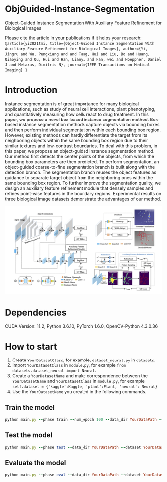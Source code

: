# ObjGuided-Instance-Segmentation
Object-Guided Instance Segmentation With Auxiliary Feature Refinement for Biological Images

Please cite the article in your publications if it helps your research:
`
	@article{yi2021tmi,
	  title={Object-Guided Instance Segmentation With Auxiliary Feature Refinement for Biological Images},
	  author={Yi, Jingru and Wu, Pengxiang and and Tang, Hui and Liu, Bo and Huang, Qiaoying and Qu, Hui and Han, Lianyi and Fan, wei and Hoeppner, Daniel J and Metaxas, Dimitris N},
	  journal={IEEE Transactions on Medical Imaging}
	}
`

# Introduction
Instance segmentation is of great importance for many biological applications, such as study of neural cell interactions, plant phenotyping, and quantitatively measuring how cells react to drug treatment. In this paper, we propose a novel box-based instance segmentation method. Box-based instance segmentation methods capture objects via bounding boxes and then perform individual segmentation within each bounding box region. However, existing methods can hardly differentiate the target from its neighboring objects within the same bounding box region due to their similar textures and low-contrast boundaries. To deal with this problem, in this paper, we propose an object-guided instance segmentation method. Our method first detects the center points of the objects, from which the bounding box parameters are then predicted. To perform segmentation, an object-guided coarse-to-fine segmentation branch is built along with the detection branch. The segmentation branch reuses the object features as guidance to separate target object from the neighboring ones within the same bounding box region.  To further improve the segmentation quality, we design an auxiliary feature refinement module that densely samples and refines point-wise features in the boundary regions. Experimental results on three biological image datasets demonstrate the advantages of our method.

<p align="center">
	<img src="imgs/figure.png", width="800">
</p>

# Dependencies
CUDA Version: 11.2, Python 3.6.10, PyTorch 1.6.0, OpenCV-Python 4.3.0.36 

# How to start
1. Create `YourDatasetClass`, for example, `dataset_neural.py` in `datasets`.
2. Import `YourDatasetClass` in `module.py`, for example `from datasets.dataset_neural import Neural`.
3. Create a `YourDatasetName` and make correspondence between the `YourDatasetName` and `YourDatasetClass` in `module.py`,  for example `self.dataset = {'kaggle':Kaggle, 'plant':Plant, 'neural': Neural}`
4. Use the `YourDatasetName` you created in the following commands.

## Train the model
```ruby
python main.py --phase train --num_epoch 100 --data_dir YourDataPath --dataset YourDatasetName --ngpus 0 --batch_size 8 --num_workers 4 
```

## Test the model
```ruby
python main.py --phase test --data_dir YourDataPath --dataset YourDatasetName
```


## Evaluate the model
```ruby
python main.py --phase eval --data_dir YourDataPath --dataset YourDatasetName --eval_type seg --seg_thresh 0.5
```
